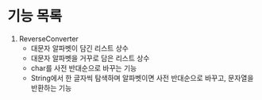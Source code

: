 # 기능 목록

1. ReverseConverter
    - 대문자 알파벳이 담긴 리스트 상수
    - 대문자 알파벳을 거꾸로 담은 리스트 상수
    - char를 사전 반대순으로 바꾸는 기능
    - String에서 한 글자씩 탐색하며 알파벳이면 사전 반대순으로 바꾸고, 문자열을 반환하는 기능